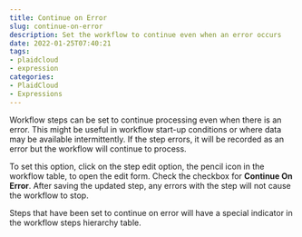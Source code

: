 ```yaml
---
title: Continue on Error
slug: continue-on-error
description: Set the workflow to continue even when an error occurs
date: 2022-01-25T07:40:21
tags:
- plaidcloud
- expression
categories:
- PlaidCloud
- Expressions
---
```



Workflow steps can be set to continue processing even when there is an error. This might be useful in workflow start-up conditions or where data may be available intermittently. If the step errors, it will be recorded as an error but the workflow will continue to process.



To set this option, click on the step edit option, the pencil icon in the workflow table, to open the edit form. Check the checkbox for **Continue On Error**. After saving the updated step, any errors with the step will not cause the workflow to stop.



Steps that have been set to continue on error will have a special indicator in the workflow steps hierarchy table.

